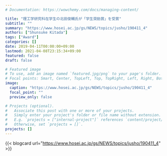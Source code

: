 ```yaml
---
# Documentation: https://wowchemy.com/docs/managing-content/

title: "理工学研究科在学生の北田俊輔氏が「学生奨励賞」を受賞"
subtitle: ""
summary: "https://www.hosei.ac.jp/gs/NEWS/topics/jusho/190411_4"
authors: ["Shunsuke Kitada"]
tags: ["Award"]
categories: []
date: 2019-04-11T00:00:00+09:00
lastmod: 2021-04-08T23:15:34+09:00
featured: false
draft: false

# Featured image
# To use, add an image named `featured.jpg/png` to your page's folder.
# Focal points: Smart, Center, TopLeft, Top, TopRight, Left, Right, BottomLeft, Bottom, BottomRight.
image:
  caption: "https://www.hosei.ac.jp/gs/NEWS/topics/jusho/190411_4"
  focal_point: ""
  preview_only: false

# Projects (optional).
#   Associate this post with one or more of your projects.
#   Simply enter your project's folder or file name without extension.
#   E.g. `projects = ["internal-project"]` references `content/project/deep-learning/index.md`.
#   Otherwise, set `projects = []`.
projects: []
---
```


{{< blogcard url="https://www.hosei.ac.jp/gs/NEWS/topics/jusho/190411_4" >}}
